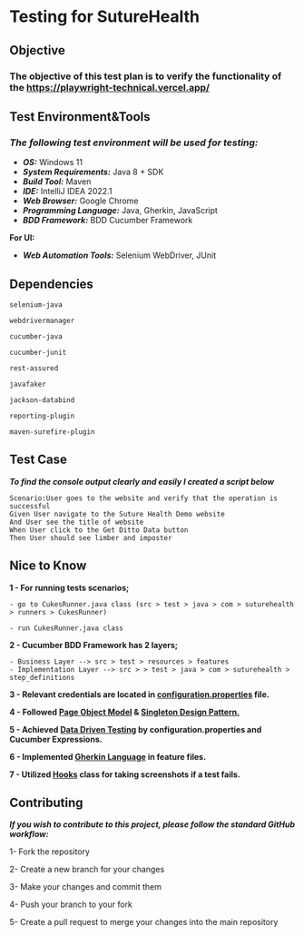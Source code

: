 # Testing for SutureHealth

## Objective

### The objective of this test plan is to verify the functionality of the https://playwright-technical.vercel.app/

## Test Environment&Tools
### _The following test environment will be used for testing:_

- _**OS:**_ Windows 11
- _**System Requirements:**_ Java 8 + SDK
- _**Build Tool:**_ Maven
- _**IDE:**_ IntelliJ IDEA 2022.1
- _**Web Browser:**_ Google Chrome
- _**Programming Language:**_ Java, Gherkin, JavaScript
- _**BDD Framework:**_ BDD Cucumber Framework


**For UI:**
- _**Web Automation Tools:**_  Selenium WebDriver, JUnit

## Dependencies
```selenium-java```

```webdrivermanager```

```cucumber-java```

```cucumber-junit```

```rest-assured```

```javafaker```

```jackson-databind```

```reporting-plugin```

```maven-surefire-plugin```

## Test Case
_**To find the console output clearly and easily I created a script below**_    
    
    Scenario:User goes to the website and verify that the operation is successful
    Given User navigate to the Suture Health Demo website
    And User see the title of website
    When User click to the Get Ditto Data button
    Then User should see limber and imposter

## Nice to Know
**1 - For running tests scenarios;**

    - go to CukesRunner.java class (src > test > java > com > suturehealth > runners > CukesRunner)   
           
    - run CukesRunner.java class
**2 - Cucumber BDD Framework has 2 layers;**

    - Business Layer --> src > test > resources > features
    - Implementation Layer --> src > > test > java > com > suturehealth > step_definitions

**3 - Relevant credentials are located in <ins>configuration.properties</ins> file.**

**4 - Followed <ins>Page Object Model</ins> & <ins>Singleton Design Pattern.</ins>**

**5 - Achieved <ins>Data Driven Testing</ins> by configuration.properties and Cucumber Expressions.**

**6 - Implemented <ins>Gherkin Language</ins> in feature files.**

**7 - Utilized <ins>Hooks</ins> class for taking screenshots if a test fails.**

## Contributing
_**If you wish to contribute to this project, please follow the standard GitHub workflow:**_

1- Fork the repository

2- Create a new branch for your changes

3- Make your changes and commit them

4- Push your branch to your fork

5- Create a pull request to merge your changes into the main repository


